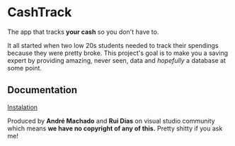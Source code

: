# **CashTrack**
The app that tracks **your cash** so you don't have to.

It all started when two low 20s students needed to track their spendings because they were pretty broke. This project's goal is to make you a saving expert by providing amazing, never seen, data and *hopefully* a database at some point.



## Documentation

[Instalation](https://github.com/eusouorui/CashTrack/blob/develop/CashTrack/documentation/instalation.md)



Produced by **André Machado** and **Rui Dias** on visual studio community which means **we have no copyright of any of this.** Pretty shitty if you ask me!
